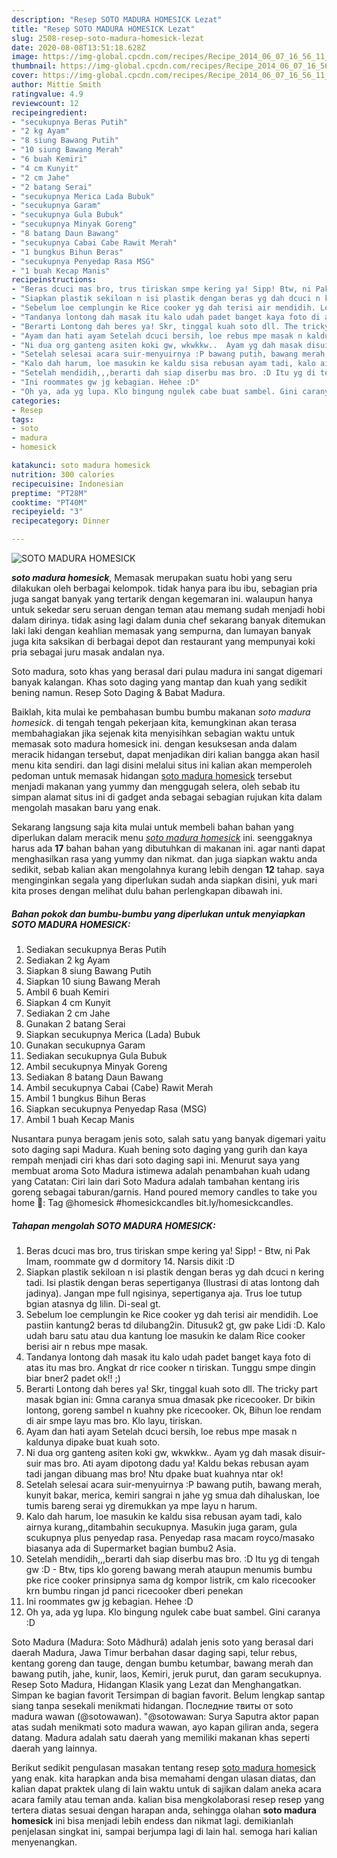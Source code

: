 ```yaml
---
description: "Resep SOTO MADURA HOMESICK Lezat"
title: "Resep SOTO MADURA HOMESICK Lezat"
slug: 2508-resep-soto-madura-homesick-lezat
date: 2020-08-08T13:51:18.628Z
image: https://img-global.cpcdn.com/recipes/Recipe_2014_06_07_16_56_11_882_cdf0bd_original_20140411_141611/751x532cq70/soto-madura-homesick-foto-resep-utama.jpg
thumbnail: https://img-global.cpcdn.com/recipes/Recipe_2014_06_07_16_56_11_882_cdf0bd_original_20140411_141611/751x532cq70/soto-madura-homesick-foto-resep-utama.jpg
cover: https://img-global.cpcdn.com/recipes/Recipe_2014_06_07_16_56_11_882_cdf0bd_original_20140411_141611/751x532cq70/soto-madura-homesick-foto-resep-utama.jpg
author: Mittie Smith
ratingvalue: 4.9
reviewcount: 12
recipeingredient:
- "secukupnya Beras Putih"
- "2 kg Ayam"
- "8 siung Bawang Putih"
- "10 siung Bawang Merah"
- "6 buah Kemiri"
- "4 cm Kunyit"
- "2 cm Jahe"
- "2 batang Serai"
- "secukupnya Merica Lada Bubuk"
- "secukupnya Garam"
- "secukupnya Gula Bubuk"
- "secukupnya Minyak Goreng"
- "8 batang Daun Bawang"
- "secukupnya Cabai Cabe Rawit Merah"
- "1 bungkus Bihun Beras"
- "secukupnya Penyedap Rasa MSG"
- "1 buah Kecap Manis"
recipeinstructions:
- "Beras dcuci mas bro, trus tiriskan smpe kering ya! Sipp! Btw, ni Pak Imam, roommate gw d dormitory 14. Narsis dikit :D"
- "Siapkan plastik sekiloan n isi plastik dengan beras yg dah dcuci n kering tadi. Isi plastik dengan beras sepertiganya (Ilustrasi di atas lontong dah jadinya). Jangan mpe full ngisinya, sepertiganya aja. Trus loe tutup bgian atasnya dg lilin. Di-seal gt."
- "Sebelum loe cemplungin ke Rice cooker yg dah terisi air mendidih. Loe pastiin kantung2 beras td dilubang2in. Ditusuk2 gt, gw pake Lidi :D. Kalo udah baru satu atau dua kantung loe masukin ke dalam Rice cooker berisi air n rebus mpe masak."
- "Tandanya lontong dah masak itu kalo udah padet banget kaya foto di atas itu mas bro. Angkat dr rice cooker n tiriskan. Tunggu smpe dingin biar bner2 padet ok!! ;)"
- "Berarti Lontong dah beres ya! Skr, tinggal kuah soto dll. The tricky part masak bgian ini: Gmna caranya smua dmasak pke ricecooker. Dr bikin lontong, goreng sambel n kuahny pke ricecooker. Ok, Bihun loe rendam di air smpe layu mas bro. Klo layu, tiriskan."
- "Ayam dan hati ayam Setelah dcuci bersih, loe rebus mpe masak n kaldunya dipake buat kuah soto."
- "Ni dua org ganteng asiten koki gw, wkwkkw..  Ayam yg dah masak disuir-suir mas bro. Ati ayam dipotong dadu ya! Kaldu bekas rebusan ayam tadi jangan dibuang mas bro! Ntu dpake buat kuahnya ntar ok!"
- "Setelah selesai acara suir-menyuirnya :P bawang putih, bawang merah, kunyit bakar, merica, kemiri sangrai n jahe yg smua dah dihaluskan, loe tumis bareng serai yg diremukkan ya mpe layu n harum."
- "Kalo dah harum, loe masukin ke kaldu sisa rebusan ayam tadi, kalo airnya kurang,,ditambahin secukupnya. Masukin juga garam, gula scukupnya plus penyedap rasa. Penyedap rasa macam royco/masako biasanya ada di Supermarket bagian bumbu2 Asia."
- "Setelah mendidih,,,berarti dah siap diserbu mas bro. :D Itu yg di tengah gw :D Btw, tips klo goreng bawang merah ataupun menumis bumbu pke rice cooker prinsipnya sama dg kompor listrik, cm kalo ricecooker krn bumbu ringan jd panci ricecooker dberi penekan"
- "Ini roommates gw jg kebagian. Hehee :D"
- "Oh ya, ada yg lupa. Klo bingung ngulek cabe buat sambel. Gini caranya :D"
categories:
- Resep
tags:
- soto
- madura
- homesick

katakunci: soto madura homesick 
nutrition: 300 calories
recipecuisine: Indonesian
preptime: "PT28M"
cooktime: "PT40M"
recipeyield: "3"
recipecategory: Dinner

---
```



![SOTO MADURA HOMESICK](https://img-global.cpcdn.com/recipes/Recipe_2014_06_07_16_56_11_882_cdf0bd_original_20140411_141611/751x532cq70/soto-madura-homesick-foto-resep-utama.jpg)

<b><i>soto madura homesick</i></b>, Memasak merupakan suatu hobi yang seru dilakukan oleh berbagai kelompok. tidak hanya para ibu ibu, sebagian pria juga sangat banyak yang tertarik dengan kegemaran ini. walaupun hanya untuk sekedar seru seruan dengan teman atau memang sudah menjadi hobi dalam dirinya. tidak asing lagi dalam dunia chef sekarang banyak ditemukan laki laki dengan keahlian memasak yang sempurna, dan lumayan banyak juga kita saksikan di berbagai depot dan restaurant yang mempunyai koki pria sebagai juru masak andalan nya.

Soto madura, soto khas yang berasal dari pulau madura ini sangat digemari banyak kalangan. Khas soto daging yang mantap dan kuah yang sedikit bening namun. Resep Soto Daging &amp; Babat Madura.

Baiklah, kita mulai ke pembahasan bumbu bumbu makanan <i>soto madura homesick</i>. di tengah tengah pekerjaan kita, kemungkinan akan terasa membahagiakan jika sejenak kita menyisihkan sebagian waktu untuk memasak soto madura homesick ini. dengan kesuksesan anda dalam meracik hidangan tersebut, dapat menjadikan diri kalian bangga akan hasil menu kita sendiri. dan lagi disini melalui situs ini kalian akan memperoleh pedoman untuk memasak hidangan <u>soto madura homesick</u> tersebut menjadi makanan yang yummy dan menggugah selera, oleh sebab itu simpan alamat situs ini di gadget anda sebagai sebagian rujukan kita dalam mengolah masakan baru yang enak.


Sekarang langsung saja kita mulai untuk membeli bahan bahan yang diperlukan dalam meracik menu <u><i>soto madura homesick</i></u> ini. seenggaknya harus ada <b>17</b> bahan bahan yang dibutuhkan di makanan ini. agar nanti dapat menghasilkan rasa yang yummy dan nikmat. dan juga siapkan waktu anda sedikit, sebab kalian akan mengolahnya kurang lebih dengan <b>12</b> tahap. saya menginginkan segala yang diperlukan sudah anda siapkan disini, yuk mari kita proses dengan melihat dulu bahan perlengkapan dibawah ini.

<!--inarticleads1-->

##### Bahan pokok dan bumbu-bumbu yang diperlukan untuk menyiapkan SOTO MADURA HOMESICK:

1. Sediakan secukupnya Beras Putih
1. Sediakan 2 kg Ayam
1. Siapkan 8 siung Bawang Putih
1. Siapkan 10 siung Bawang Merah
1. Ambil 6 buah Kemiri
1. Siapkan 4 cm Kunyit
1. Sediakan 2 cm Jahe
1. Gunakan 2 batang Serai
1. Siapkan secukupnya Merica (Lada) Bubuk
1. Gunakan secukupnya Garam
1. Sediakan secukupnya Gula Bubuk
1. Ambil secukupnya Minyak Goreng
1. Sediakan 8 batang Daun Bawang
1. Ambil secukupnya Cabai (Cabe) Rawit Merah
1. Ambil 1 bungkus Bihun Beras
1. Siapkan secukupnya Penyedap Rasa (MSG)
1. Ambil 1 buah Kecap Manis


Nusantara punya beragam jenis soto, salah satu yang banyak digemari yaitu soto daging sapi Madura. Kuah bening soto daging yang gurih dan kaya rempah menjadi ciri khas dari soto daging sapi ini. Menurut saya yang membuat aroma Soto Madura istimewa adalah penambahan kuah udang yang Catatan: Ciri lain dari Soto Madura adalah tambahan kentang iris goreng sebagai taburan/garnis. Hand poured memory candles to take you home 📸: Tag @homesick #homesickcandles bit.ly/homesickcandles. 

<!--inarticleads2-->

##### Tahapan mengolah SOTO MADURA HOMESICK:

1. Beras dcuci mas bro, trus tiriskan smpe kering ya! Sipp! - Btw, ni Pak Imam, roommate gw d dormitory 14. Narsis dikit :D
1. Siapkan plastik sekiloan n isi plastik dengan beras yg dah dcuci n kering tadi. Isi plastik dengan beras sepertiganya (Ilustrasi di atas lontong dah jadinya). Jangan mpe full ngisinya, sepertiganya aja. Trus loe tutup bgian atasnya dg lilin. Di-seal gt.
1. Sebelum loe cemplungin ke Rice cooker yg dah terisi air mendidih. Loe pastiin kantung2 beras td dilubang2in. Ditusuk2 gt, gw pake Lidi :D. Kalo udah baru satu atau dua kantung loe masukin ke dalam Rice cooker berisi air n rebus mpe masak.
1. Tandanya lontong dah masak itu kalo udah padet banget kaya foto di atas itu mas bro. Angkat dr rice cooker n tiriskan. Tunggu smpe dingin biar bner2 padet ok!! ;)
1. Berarti Lontong dah beres ya! Skr, tinggal kuah soto dll. The tricky part masak bgian ini: Gmna caranya smua dmasak pke ricecooker. Dr bikin lontong, goreng sambel n kuahny pke ricecooker. Ok, Bihun loe rendam di air smpe layu mas bro. Klo layu, tiriskan.
1. Ayam dan hati ayam Setelah dcuci bersih, loe rebus mpe masak n kaldunya dipake buat kuah soto.
1. Ni dua org ganteng asiten koki gw, wkwkkw..  Ayam yg dah masak disuir-suir mas bro. Ati ayam dipotong dadu ya! Kaldu bekas rebusan ayam tadi jangan dibuang mas bro! Ntu dpake buat kuahnya ntar ok!
1. Setelah selesai acara suir-menyuirnya :P bawang putih, bawang merah, kunyit bakar, merica, kemiri sangrai n jahe yg smua dah dihaluskan, loe tumis bareng serai yg diremukkan ya mpe layu n harum.
1. Kalo dah harum, loe masukin ke kaldu sisa rebusan ayam tadi, kalo airnya kurang,,ditambahin secukupnya. Masukin juga garam, gula scukupnya plus penyedap rasa. Penyedap rasa macam royco/masako biasanya ada di Supermarket bagian bumbu2 Asia.
1. Setelah mendidih,,,berarti dah siap diserbu mas bro. :D Itu yg di tengah gw :D - Btw, tips klo goreng bawang merah ataupun menumis bumbu pke rice cooker prinsipnya sama dg kompor listrik, cm kalo ricecooker krn bumbu ringan jd panci ricecooker dberi penekan
1. Ini roommates gw jg kebagian. Hehee :D
1. Oh ya, ada yg lupa. Klo bingung ngulek cabe buat sambel. Gini caranya :D


Soto Madura (Madura: Soto Mâdhurâ) adalah jenis soto yang berasal dari daerah Madura, Jawa Timur berbahan dasar daging sapi, telur rebus, kentang goreng dan tauge, dengan bumbu ketumbar, bawang merah dan bawang putih, jahe, kunir, laos, Kemiri, jeruk purut, dan garam secukupnya. Resep Soto Madura, Hidangan Klasik yang Lezat dan Menghangatkan. Simpan ke bagian favorit Tersimpan di bagian favorit. Belum lengkap santap siang tanpa sesekali menikmati hidangan. Последние твиты от soto madura wawan (@sotowawan). &#34;@sotowawan: Surya Saputra aktor papan atas sudah menikmati soto madura wawan, ayo kapan giliran anda, segera datang. Madura adalah satu daerah yang memiliki makanan khas seperti daerah yang lainnya. 

Berikut sedikit pengulasan masakan tentang resep <u>soto madura homesick</u> yang enak. kita harapkan anda bisa memahami dengan ulasan diatas, dan kalian dapat praktek ulang di lain waktu untuk di sajikan dalam aneka acara acara family atau teman anda. kalian bisa mengkolaborasi resep resep yang tertera diatas sesuai dengan harapan anda, sehingga olahan <b>soto madura homesick</b> ini bisa menjadi lebih endess dan nikmat lagi. demikianlah penjelasan singkat ini, sampai berjumpa lagi di lain hal. semoga hari kalian menyenangkan.
